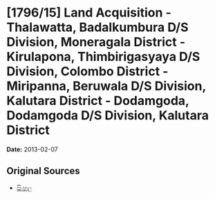 # [1796/15] Land Acquisition - Thalawatta, Badalkumbura D/S Division, Moneragala District - Kirulapona, Thimbirigasyaya D/S Division, Colombo District - Miripanna, Beruwala D/S Division, Kalutara District - Dodamgoda, Dodamgoda D/S Division, Kalutara District

**Date:** 2013-02-07

## Original Sources

- [සිංහල](https://documents.gov.lk/view/extra-gazettes/2013/2/1796-15_S.pdf)
